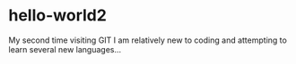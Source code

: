 # hello-world2
My second time visiting GIT
I am relatively new to coding and attempting to learn several new languages... 
